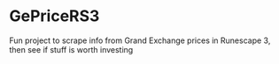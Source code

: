 # GePriceRS3
Fun project to scrape info from Grand Exchange prices in Runescape 3, then see if stuff is worth investing
